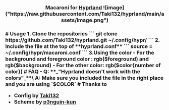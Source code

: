 <h3 align="center">
	Macaroni for <a href="https://github.com/hyprwm/hyprland">Hyprland</a>
    	![image]("https://raw.githubusercontent.com/Taki132/hyprland/main/assets/image.png")
<h3>
#  Usage
1. Clone the repositories
```
git clone https://github.com/Taki132/hyprland.git ~/.config/hypr/
```
2. Include the file at the top of **hyprland.conf**
```
source = ~/.config/hypr/macaroni.conf
```
3.Using the color
    - For the background and foreground color : rgb($foreground) and rgb($background)
    - For the other color: rgb($color{number of color})
#  	FAQ
- Q: **_"Hyprland doesn't work with the colors"_**\
  A: Make sure you included the file in the right place and you are using `$COLOR`
#  	Thanks to

- Config by [Taki132](https://github.com/Taki132)
- Scheme by [p3nguin-kun](https://github.com/p3nguin-kun)


